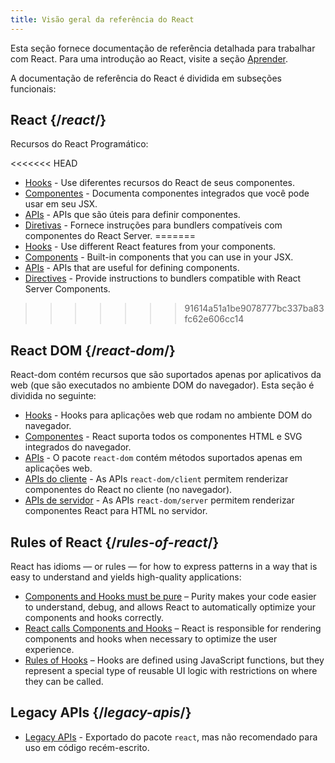 ```yaml
---
title: Visão geral da referência do React
---
```


<Intro>

Esta seção fornece documentação de referência detalhada para trabalhar com React. Para uma introdução ao React, visite a seção [Aprender](/learn).

</Intro>

A documentação de referência do React é dividida em subseções funcionais:

## React {/*react*/}

Recursos do React Programático:

<<<<<<< HEAD
* [Hooks](/reference/react/hooks) - Use diferentes recursos do React de seus componentes.
* [Componentes](/reference/react/components) - Documenta componentes integrados que você pode usar em seu JSX.
* [APIs](/reference/react/apis) - APIs que são úteis para definir componentes.
* [Diretivas](/reference/react/directives) - Fornece instruções para bundlers compatíveis com componentes do React Server.
=======
* [Hooks](/reference/react/hooks) - Use different React features from your components.
* [Components](/reference/react/components) - Built-in components that you can use in your JSX.
* [APIs](/reference/react/apis) - APIs that are useful for defining components.
* [Directives](/reference/rsc/directives) - Provide instructions to bundlers compatible with React Server Components.
>>>>>>> 91614a51a1be9078777bc337ba83fc62e606cc14

## React DOM {/*react-dom*/}

React-dom contém recursos que são suportados apenas por aplicativos da web (que são executados no ambiente DOM do navegador). Esta seção é dividida no seguinte:

* [Hooks](/reference/react-dom/hooks) - Hooks para aplicações web que rodam no ambiente DOM do navegador.
* [Componentes](/reference/react-dom/components) - React suporta todos os componentes HTML e SVG integrados do navegador.
* [APIs](/reference/react-dom) - O pacote `react-dom` contém métodos suportados apenas em aplicações web.
* [APIs do cliente](/reference/react-dom/client) - As APIs `react-dom/client` permitem renderizar componentes do React no cliente (no navegador).
* [APIs de servidor](/reference/react-dom/server) - As APIs `react-dom/server` permitem renderizar componentes React para HTML no servidor.

## Rules of React {/*rules-of-react*/}

React has idioms — or rules — for how to express patterns in a way that is easy to understand and yields high-quality applications:

* [Components and Hooks must be pure](/reference/rules/components-and-hooks-must-be-pure) – Purity makes your code easier to understand, debug, and allows React to automatically optimize your components and hooks correctly.
* [React calls Components and Hooks](/reference/rules/react-calls-components-and-hooks) – React is responsible for rendering components and hooks when necessary to optimize the user experience.
* [Rules of Hooks](/reference/rules/rules-of-hooks) – Hooks are defined using JavaScript functions, but they represent a special type of reusable UI logic with restrictions on where they can be called.

## Legacy APIs {/*legacy-apis*/}

* [Legacy APIs](/reference/react/legacy) - Exportado do pacote `react`, mas não recomendado para uso em código recém-escrito.
